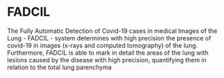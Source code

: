 # FADCIL
The Fully Automatic Detection of Covid-19 cases in medical Images of the Lung - FADCIL - system determines with high precision the presence of covid-19 in images (x-rays and computed tomography) of the lung. Furthermore, FADCIL is able to mark in detail the areas of the lung with lesions caused by the disease with high precision, quantifying them in relation to the total lung parenchyma
